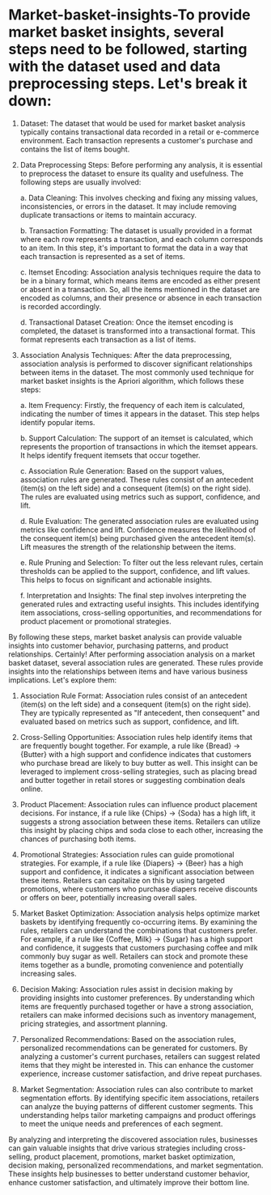 # Market-basket-insights-To provide market basket insights, several steps need to be followed, starting with the dataset used and data preprocessing steps. Let's break it down:

1. Dataset: The dataset that would be used for market basket analysis typically contains transactional data recorded in a retail or e-commerce environment. Each transaction represents a customer's purchase and contains the list of items bought.

2. Data Preprocessing Steps: Before performing any analysis, it is essential to preprocess the dataset to ensure its quality and usefulness. The following steps are usually involved:

   a. Data Cleaning: This involves checking and fixing any missing values, inconsistencies, or errors in the dataset. It may include removing duplicate transactions or items to maintain accuracy.

   b. Transaction Formatting: The dataset is usually provided in a format where each row represents a transaction, and each column corresponds to an item. In this step, it's important to format the data in a way that each transaction is represented as a set of items.

   c. Itemset Encoding: Association analysis techniques require the data to be in a binary format, which means items are encoded as either present or absent in a transaction. So, all the items mentioned in the dataset are encoded as columns, and their presence or absence in each transaction is recorded accordingly.

   d. Transactional Dataset Creation: Once the itemset encoding is completed, the dataset is transformed into a transactional format. This format represents each transaction as a list of items.

3. Association Analysis Techniques: After the data preprocessing, association analysis is performed to discover significant relationships between items in the dataset. The most commonly used technique for market basket insights is the Apriori algorithm, which follows these steps:

   a. Item Frequency: Firstly, the frequency of each item is calculated, indicating the number of times it appears in the dataset. This step helps identify popular items.

   b. Support Calculation: The support of an itemset is calculated, which represents the proportion of transactions in which the itemset appears. It helps identify frequent itemsets that occur together.

   c. Association Rule Generation: Based on the support values, association rules are generated. These rules consist of an antecedent (item(s) on the left side) and a consequent (item(s) on the right side). The rules are evaluated using metrics such as support, confidence, and lift.

   d. Rule Evaluation: The generated association rules are evaluated using metrics like confidence and lift. Confidence measures the likelihood of the consequent item(s) being purchased given the antecedent item(s). Lift measures the strength of the relationship between the items.

   e. Rule Pruning and Selection: To filter out the less relevant rules, certain thresholds can be applied to the support, confidence, and lift values. This helps to focus on significant and actionable insights.

   f. Interpretation and Insights: The final step involves interpreting the generated rules and extracting useful insights. This includes identifying item associations, cross-selling opportunities, and recommendations for product placement or promotional strategies.

By following these steps, market basket analysis can provide valuable insights into customer behavior, purchasing patterns, and product relationships.
Certainly! After performing association analysis on a market basket dataset, several association rules are generated. These rules provide insights into the relationships between items and have various business implications. Let's explore them:

1. Association Rule Format: Association rules consist of an antecedent (item(s) on the left side) and a consequent (item(s) on the right side). They are typically represented as "If antecedent, then consequent" and evaluated based on metrics such as support, confidence, and lift.

2. Cross-Selling Opportunities: Association rules help identify items that are frequently bought together. For example, a rule like {Bread} -> {Butter} with a high support and confidence indicates that customers who purchase bread are likely to buy butter as well. This insight can be leveraged to implement cross-selling strategies, such as placing bread and butter together in retail stores or suggesting combination deals online.

3. Product Placement: Association rules can influence product placement decisions. For instance, if a rule like {Chips} -> {Soda} has a high lift, it suggests a strong association between these items. Retailers can utilize this insight by placing chips and soda close to each other, increasing the chances of purchasing both items.

4. Promotional Strategies: Association rules can guide promotional strategies. For example, if a rule like {Diapers} -> {Beer} has a high support and confidence, it indicates a significant association between these items. Retailers can capitalize on this by using targeted promotions, where customers who purchase diapers receive discounts or offers on beer, potentially increasing overall sales.

5. Market Basket Optimization: Association analysis helps optimize market baskets by identifying frequently co-occurring items. By examining the rules, retailers can understand the combinations that customers prefer. For example, if a rule like {Coffee, Milk} -> {Sugar} has a high support and confidence, it suggests that customers purchasing coffee and milk commonly buy sugar as well. Retailers can stock and promote these items together as a bundle, promoting convenience and potentially increasing sales.

6. Decision Making: Association rules assist in decision making by providing insights into customer preferences. By understanding which items are frequently purchased together or have a strong association, retailers can make informed decisions such as inventory management, pricing strategies, and assortment planning.

7. Personalized Recommendations: Based on the association rules, personalized recommendations can be generated for customers. By analyzing a customer's current purchases, retailers can suggest related items that they might be interested in. This can enhance the customer experience, increase customer satisfaction, and drive repeat purchases.

8. Market Segmentation: Association rules can also contribute to market segmentation efforts. By identifying specific item associations, retailers can analyze the buying patterns of different customer segments. This understanding helps tailor marketing campaigns and product offerings to meet the unique needs and preferences of each segment.

By analyzing and interpreting the discovered association rules, businesses can gain valuable insights that drive various strategies including cross-selling, product placement, promotions, market basket optimization, decision making, personalized recommendations, and market segmentation. These insights help businesses to better understand customer behavior, enhance customer satisfaction, and ultimately improve their bottom line.
